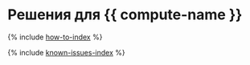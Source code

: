 # Решения для {{ compute-name }}

{% include [how-to-index](how-to/index.md) %}

{% include [known-issues-index](known-issues/index.md) %}
